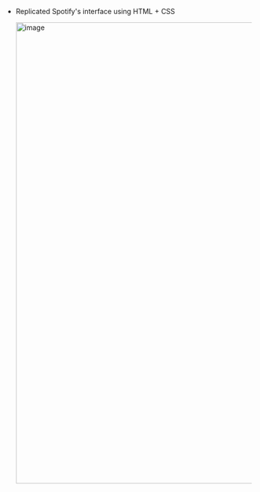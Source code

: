 - Replicated Spotify's interface using HTML + CSS


  <img width="1919" height="939" alt="image" src="https://github.com/user-attachments/assets/904bd7ce-88e1-4e1c-b21c-265808198e34" />

  
